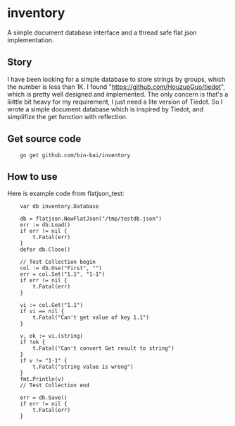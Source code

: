 # inventory
A simple document database interface and a thread safe flat json implementation.

Story
-----
I have been looking for a simple database to store strings by groups, which the number is less than 1K.
I found "https://github.com/HouzuoGuo/tiedot", which is pretty well designed and implemented.
The only concern is that's a liiittle bit heavy for my requirement, I just need a lite version of Tiedot.
So I wrote a simple document database which is inspired by Tiedot, and simplifize the get function with reflection.

Get source code
---------------
```
    go get github.com/bin-bai/inventory
```

How to use
----------
Here is example code from flatjson_test:
```
	var db inventory.Database

	db = flatjson.NewFlatJson("/tmp/testdb.json")
	err := db.Load()
	if err != nil {
		t.Fatal(err)
	}
	defer db.Close()

	// Test Collection begin
	col := db.Use("First", "")
	err = col.Set("1.1", "1-1")
	if err != nil {
		t.Fatal(err)
	}

	vi := col.Get("1.1")
	if vi == nil {
		t.Fatal("Can't get value of key 1.1")
	}

	v, ok := vi.(string)
	if !ok {
		t.Fatal("Can't convert Get result to string")
	}
	if v != "1-1" {
		t.Fatal("string value is wrong")
	}
	fmt.Println(v)
	// Test Collection end

	err = db.Save()
	if err != nil {
		t.Fatal(err)
	}
```

